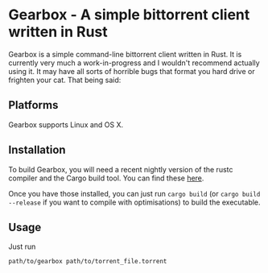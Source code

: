 # Gearbox - A simple bittorrent client written in Rust

Gearbox is a simple command-line bittorrent client written in Rust. It is
currently very much a work-in-progress and I wouldn't recommend actually using
it. It may have all sorts of horrible bugs that format you hard drive or
frighten your cat. That being said:

## Platforms

Gearbox supports Linux and OS X.

## Installation

To build Gearbox, you will need a recent nightly version of the rustc compiler
and the Cargo build tool. You can find these
[here](http://www.rust-lang.org/install.html).

Once you have those installed, you can just run `cargo build` (or
`cargo build --release` if you want to compile with optimisations) to build the
executable.

## Usage 

Just run

    path/to/gearbox path/to/torrent_file.torrent
